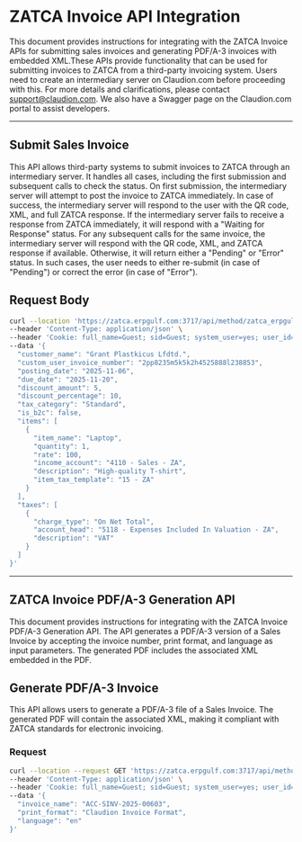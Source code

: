 # ZATCA Invoice API Integration

This document provides instructions for integrating with the ZATCA Invoice APIs for submitting sales invoices and generating PDF/A-3 invoices with embedded XML.These APIs provide functionality that can be used for submitting invoices to ZATCA from a third-party invoicing system. Users need to create an intermediary server on Claudion.com before proceeding with this. For more details and clarifications, please contact support@claudion.com. We also have a Swagger page on the Claudion.com portal to assist developers.


---

## Submit Sales Invoice

This API allows third-party systems to submit invoices to ZATCA through an intermediary server. It handles all cases, including the first submission and subsequent calls to check the status.
On first submission, the intermediary server will attempt to post the invoice to ZATCA immediately. In case of success, the intermediary server will respond to the user with the QR code, XML, and full ZATCA response.
If the intermediary server fails to receive a response from ZATCA immediately, it will respond with a "Waiting for Response" status.
For any subsequent calls for the same invoice, the intermediary server will respond with the QR code, XML, and ZATCA response if available. Otherwise, it will return either a "Pending" or "Error" status. In such cases, the user needs to either re-submit (in case of "Pending") or correct the error (in case of "Error").

## Request Body

```bash
curl --location 'https://zatca.erpgulf.com:3717/api/method/zatca_erpgulf_sync.zatca_erpgulf_sync.invoice_sync.create_simple_sales_invoice' \
--header 'Content-Type: application/json' \
--header 'Cookie: full_name=Guest; sid=Guest; system_user=yes; user_id=Guest; user_image=' \
--data '{
  "customer_name": "Grant Plastkicus Lfdtd.",
  "custom_user_invoice_number": "2pp8235m5k5k2h4525888l238853",
  "posting_date": "2025-11-06",
  "due_date": "2025-11-20",
  "discount_amount": 5,
  "discount_percentage": 10,
  "tax_category": "Standard",
  "is_b2c": false,
  "items": [
    {
      "item_name": "Laptop",
      "quantity": 1,
      "rate": 100,
      "income_account": "4110 - Sales - ZA",
      "description": "High-quality T-shirt",
      "item_tax_template": "15 - ZA"
    }
  ],
  "taxes": [
    {
      "charge_type": "On Net Total",
      "account_head": "5118 - Expenses Included In Valuation - ZA",
      "description": "VAT"
    }
  ]
}'
```

---

## ZATCA Invoice PDF/A-3 Generation API

This document provides instructions for integrating with the ZATCA Invoice PDF/A-3 Generation API. The API generates a PDF/A-3 version of a Sales Invoice by accepting the invoice number, print format, and language as input parameters. The generated PDF includes the associated XML embedded in the PDF.


## Generate PDF/A-3 Invoice

This API allows users to generate a PDF/A-3 file of a Sales Invoice. The generated PDF will contain the associated XML, making it compliant with ZATCA standards for electronic invoicing.

### Request

```bash
curl --location --request GET 'https://zatca.erpgulf.com:3717/api/method/zatca_erpgulf_sync.zatca_erpgulf_sync.invoice_sync.embed_file_in_pdf' \
--header 'Content-Type: application/json' \
--header 'Cookie: full_name=Guest; sid=Guest; system_user=yes; user_id=Guest; user_image=' \
--data '{
  "invoice_name": "ACC-SINV-2025-00603",
  "print_format": "Claudion Invoice Format",
  "language": "en"
}'

